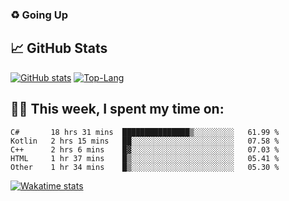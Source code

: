 ### ♻️ Going Up

<!--
**HUGHNew/HUGHNew** is a ✨ _special_ ✨ repository because its `README.md` (this file) appears on your GitHub profile.

Here are some ideas to get you started:

- 🔭 I’m currently working on ...
- 🌱 I’m currently learning ...
- 👯 I’m looking to collaborate on ...
- 🤔 I’m looking for help with ...
- 💬 Ask me about ...
- 📫 How to reach me: ...
- 😄 Pronouns: ...
- ⚡ Fun fact: ...
-->

## 📈 GitHub Stats

[![GitHub stats](https://github-readme-stats.vercel.app/api?username=HUGHNew&theme=onedark)](https://github.com/anuraghazra/github-readme-stats)
[![Top-Lang](https://github-readme-stats.vercel.app/api/top-langs/?username=HUGHNew&theme=onedark&langs_count=8)](https://github.com/anuraghazra/github-readme-stats)

## 👨‍💻 This week, I spent my time on:

<!--START_SECTION:waka-->
```text
C#       18 hrs 31 mins  ███████████████▒░░░░░░░░░   61.99 % 
Kotlin   2 hrs 15 mins   ██░░░░░░░░░░░░░░░░░░░░░░░   07.58 % 
C++      2 hrs 6 mins    █▓░░░░░░░░░░░░░░░░░░░░░░░   07.03 % 
HTML     1 hr 37 mins    █▒░░░░░░░░░░░░░░░░░░░░░░░   05.41 % 
Other    1 hr 34 mins    █▒░░░░░░░░░░░░░░░░░░░░░░░   05.30 % 
```
<!--END_SECTION:waka-->

[![Wakatime stats](https://github-readme-stats.vercel.app/api/wakatime?username=HUGHNew&theme=onedark)](https://github.com/anuraghazra/github-readme-stats)

